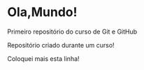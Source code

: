 # Ola,Mundo!
 Primeiro repositório do curso de Git e GitHub

 Repositório criado durante um curso!
 
Coloquei mais esta linha!
